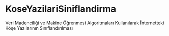 # KoseYazilariSiniflandirma
Veri Madenciliği ve Makine Öğrenmesi Algoritmaları Kullanılarak İnternetteki Köşe Yazılarının Sınıflandırılması
